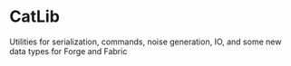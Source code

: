 # CatLib
Utilities for serialization, commands, noise generation, IO, and some new data types
for Forge and Fabric
